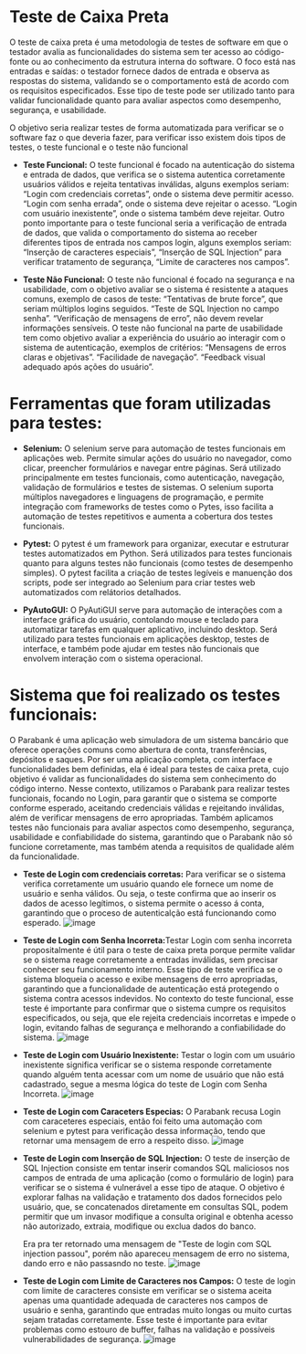 # Teste de Caixa Preta

O teste de caixa preta é uma metodologia de testes de software em que o testador avalia as funcionalidades do sistema sem ter acesso ao código-fonte ou ao conhecimento da estrutura interna do software. O foco está nas entradas e saídas: o testador fornece dados de entrada e observa as respostas do sistema, validando se o comportamento está de acordo com os requisitos especificados. Esse tipo de teste pode ser utilizado tanto para validar funcionalidade quanto para avaliar aspectos como desempenho, segurança, e usabilidade. 

O objetivo seria realizar testes de forma automatizada para verificar se o software faz o que deveria fazer, para verificar isso existem dois tipos de testes, o teste funcional e o teste não funcional

- <strong>Teste Funcional:</strong> O teste funcional é focado na autenticação do sistema e entrada de dados, que verifica se o sistema autentica corretamente usuários válidos e rejeita tentativas inválidas, alguns exemplos seriam: “Login com credenciais corretas”, onde o sistema deve permitir acesso. “Login com senha errada”, onde o sistema deve rejeitar o acesso. “Login com usuário inexistente”, onde o sistema também deve rejeitar. Outro ponto importante para o teste funcional seria a verificação de entrada de dados, que valida o comportamento do sistema ao receber diferentes tipos de entrada nos campos login, alguns exemplos seriam: “Inserção de caracteres especiais”, “Inserção de SQL Injection” para verificar tratamento de segurança, “Limite de caracteres nos campos”.

- <strong>Teste Não Funcional:</strong> O teste não funcional é focado na segurança e na usabilidade, com o objetivo avaliar se o sistema é resistente a ataques comuns, exemplo de casos de teste: “Tentativas de brute force”, que seriam múltiplos logins seguidos. “Teste de SQL Injection no campo senha”. “Verificação de mensagens de erro”, não devem revelar informações sensíveis. O teste não funcional na parte de usabilidade tem como objetivo avaliar a experiência do usuário ao interagir com o sistema de autenticação, exemplos de critérios: “Mensagens de erros claras e objetivas”. “Facilidade de navegação”. “Feedback visual adequado após ações do usuário”. 

# Ferramentas que foram utilizadas para testes: 

- <strong>Selenium:</strong> O selenium serve para automação de testes funcionais em aplicações web. Permite simular ações do usuário no navegador, como clicar, preencher formulários e navegar entre páginas. Será utilizado principalmente em testes funcionais, como autenticação, navegação, validação de formulários e testes de sistemas. O selenium suporta múltiplos navegadores e linguagens de programação, e permite integração com frameworks de testes como o Pytes, isso facilita a automação de testes repetitivos e aumenta a cobertura dos testes funcionais. 

- <strong>Pytest:</strong> O pytest é um framework para organizar, executar e estruturar testes automatizados em Python. Será utilizados para testes funcionais quanto para alguns testes não funcionais (como testes de desempenho simples). O pytest facilita a criação de testes legíveis e manuenção dos scripts, pode ser integrado ao Selenium para criar testes web automatizados com relátorios detalhados. 

- <strong>PyAutoGUI:</strong> O PyAutiGUI serve para automação de interações com a interface gráfica do usuário, contolando mouse e teclado para automatizar tarefas em qualquer aplicativo, incluindo desktop. Será utilizado para testes funcionais em aplicações desktop, testes de interface, e também pode ajudar em testes não funcionais que envolvem interação com o sistema operacional.

# Sistema que foi realizado os testes funcionais: 

O Parabank é uma aplicação web simuladora de um sistema bancário que oferece operações comuns como abertura de conta, transferências, depósitos e saques. Por ser uma aplicação completa, com interface e funcionalidades bem definidas, ela é ideal para testes de caixa preta, cujo objetivo é validar as funcionalidades do sistema sem conhecimento do código interno.
Nesse contexto, utilizamos o Parabank para realizar testes funcionais, focando no Login, para garantir que o sistema se comporte conforme esperado, aceitando credenciais válidas e rejeitando inválidas, além de verificar mensagens de erro apropriadas. Também aplicamos testes não funcionais para avaliar aspectos como desempenho, segurança, usabilidade e confiabilidade do sistema, garantindo que o Parabank não só funcione corretamente, mas também atenda a requisitos de qualidade além da funcionalidade.

- <strong>Teste de Login com credenciais corretas:</strong> Para verificar se o sistema verifica corretamente um usuário quando ele fornece um nome de usuário e senha válidos. Ou seja, o teste confirma que ao inserir os dados de acesso legítimos, o sistema permite o acesso á conta, garantindo que o proceso de autenticalção está funcionando como esperado. 
![image](https://github.com/user-attachments/assets/c0c9932c-70e3-45c9-81dd-2d9354430b44)

- <strong>Teste de Login com Senha Incorreta:</strong>Testar Login com senha incorreta propositalmente é útil para o teste de caixa preta porque permite validar se o sistema reage corretamente a entradas inválidas, sem precisar conhecer seu funcionamento interno. Esse tipo de teste verifica se o sistema bloqueia o acesso e exibe mensagens de erro apropriadas, garantindo que a funcionalidade de autenticação está protegendo o sistema contra acessos indevidos. No contexto do teste funcional, esse teste é importante para confirmar que o sistema cumpre os requisitos especificados, ou seja, que ele rejeita credenciais incorretas e impede o login, evitando falhas de segurança e melhorando a confiabilidade do sistema.
![image](https://github.com/user-attachments/assets/8dc69c3f-c557-40b1-bc4a-6bc2314b6c90)

- <strong>Teste de Login com Usuário Inexistente:</strong> Testar o login com um usuário inexistente significa verificar se o sistema responde corretamente quando alguém tenta acessar com um nome de usuário que não está cadastrado, segue a mesma lógica do teste de Login com Senha Incorreta.
![image](https://github.com/user-attachments/assets/3946e6b9-7d23-462b-99c7-3ecfe9e031c3)

- <strong> Teste de Login com Caraceters Especias:</strong> O Parabank recusa Login com caraceteres especiais, então foi feito uma automação com selenium e pytest para verificação dessa informação, tendo que retornar uma mensagem de erro a respeito disso.
 ![image](https://github.com/user-attachments/assets/1b642d1a-2647-49fb-b278-9aa17de05092)

- <strong> Teste de Login com Inserção de SQL Injection:</strong> O teste de inserção de SQL Injection consiste em tentar inserir comandos SQL maliciosos nos campos de entrada de uma aplicação (como o formulário de login) para verificar se o sistema é vulnerável a esse tipo de ataque. O objetivo é explorar falhas na validação e tratamento dos dados fornecidos pelo usuário, que, se concatenados diretamente em consultas SQL, podem permitir que um invasor modifique a consulta original e obtenha acesso não autorizado, extraia, modifique ou exclua dados do banco.

  Era pra ter retornado uma mensagem de "Teste de login com SQL injection passou", porém não apareceu mensagem de erro no sistema,    dando erro e não passasndo no teste. 
 ![image](https://github.com/user-attachments/assets/0aba9f8d-0aa5-4d39-9d39-dcc6fb32f739)

- <strong> Teste de Login com Limite de Caracteres nos Campos:</strong> O teste de login com limite de caracteres consiste em verificar se o sistema aceita apenas uma quantidade adequada de caracteres nos campos de usuário e senha, garantindo que entradas muito longas ou muito curtas sejam tratadas corretamente. Esse teste é importante para evitar problemas como estouro de buffer, falhas na validação e possíveis vulnerabilidades de segurança.
![image](https://github.com/user-attachments/assets/55ea8ff8-3fa0-4c1f-9e51-70edf0c148da)




